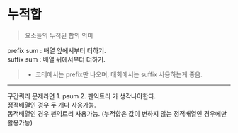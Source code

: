 # 누적합
> 요소들의 누적된 합의 의미

prefix sum : 배열 앞에서부터 더하기.<br>
suffix sum : 배열 뒤에서부터 더하기.
>  - 코테에서는 prefix만 나오며, 대회에서는 suffix 사용하는게 좋음.

***
구간쿼리 문제라면 1. psum  2. 펜익트리 가 생각나야한다.<br>
정적배열인 경우 두 개다 사용가능.<br>
동적배열인 경우 펜익트리 사용가능. (누적합은 값이 변하지 않는 정적배열인 경우에만 활용가능)
